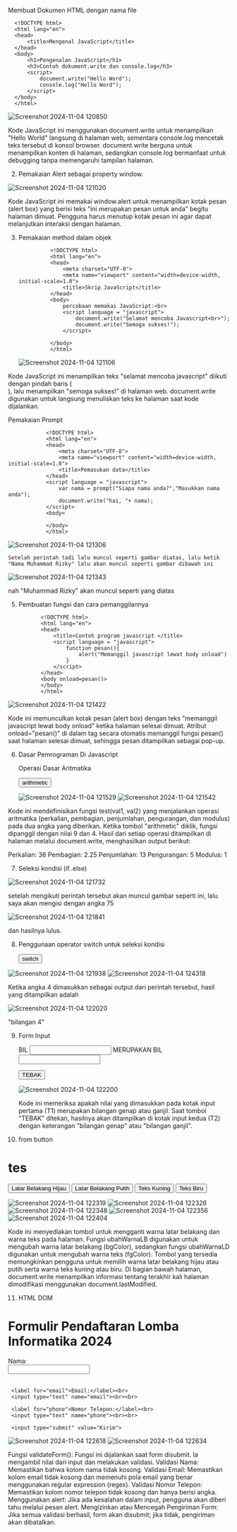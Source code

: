 Membuat Dokumen HTML dengan nama file

      <!DOCTYPE html>
      <html lang="en">
      <head>
          <title>Mengenal JavaScript</title>
      </head>
      <body>
          <h1>Pengenalan JavaScript</h1>
          <h3>Contoh dokument.write dan console.log</h3>
          <script>
              document.write("Hello Word");
              console.log("Hello Word");
          </script>    
      </body>
      </html>
  
![Screenshot 2024-11-04 120850](https://github.com/user-attachments/assets/20f68830-d0c3-47f7-8917-cd9b4381ac2d)

Kode JavaScript ini menggunakan document.write untuk menampilkan "Hello World" langsung di halaman web, sementara console.log mencetak teks tersebut di konsol browser. document.write berguna untuk menampilkan konten di halaman, sedangkan console.log bermanfaat untuk debugging tanpa memengaruhi tampilan halaman.

2. Pemakaian Alert sebagai property window.

  <!DOCTYPE html>
  <html lang="en">
  <head>
       <meta charset="UTF-8">
       <meta name="viewport" content="width=device-width, initial-scale=1.0">
       <title>alert box</title>
   </head>
   <body>
       <script language = "Javascript">
           window.alert("ini merupakan pesan untuk anda");
       </script>
   </body>
   </html>

   ![Screenshot 2024-11-04 121020](https://github.com/user-attachments/assets/99552bcc-0456-4c82-9b95-7a3c4173d8ec)

Kode JavaScript ini memakai window.alert untuk menampilkan kotak pesan (alert box) yang berisi teks "ini merupakan pesan untuk anda" begitu halaman dimuat. Pengguna harus menutup kotak pesan ini agar dapat melanjutkan interaksi dengan halaman.

3. Pemakaian method dalam objek

                 <!DOCTYPE html>
                 <html lang="en">
                 <head>
                     <meta charset="UTF-8">
                     <meta name="viewport" content="width=device-width, initial-scale=1.0">
                     <title>Skrip JavaScript</title>
                 </head>
                 <body>
                     percobaan memakai JavaScript:<br>
                     <script language = "javascript">
                         document.write("Selamat mencoba Javascript<br>");
                         document.write("Semoga sukses!");
                     </script>
                     
                 </body>
                 </html>

     ![Screenshot 2024-11-04 121106](https://github.com/user-attachments/assets/51218854-a2a1-4de3-8181-5c91635c7a2e)

Kode JavaScript ini menampilkan teks "selamat mencoba javascript" diikuti dengan pindah baris (<br>), lalu menampilkan "semoga sukses!" di halaman web. document.write digunakan untuk langsung menuliskan teks ke halaman saat kode dijalankan.

Pemakaian Prompt

                <!DOCTYPE html>
                <html lang="en">
                <head>
                    <meta charset="UTF-8">
                    <meta name="viewport" content="width=device-width, initial-scale=1.0">
                    <title>Pemasukan data</title>
                </head>
                <script language = "javascript">
                    var nama = prompt("Siapa nama anda?","Masukkan nama anda");
                    document.write("hai, "+ nama);
                </script>
                <body>
                    
                </body>
                </html>
    

![Screenshot 2024-11-04 121306](https://github.com/user-attachments/assets/a6e3df63-8be4-46b6-82f9-3a144a4b0947)

    Setelah perintah tadi lalu muncul seperti gambar diatas, lalu ketik "Nama Muhammad Rizky" lalu akan muncul seperti gambar dibawah ini

  ![Screenshot 2024-11-04 121343](https://github.com/user-attachments/assets/e5855c72-d730-4f1e-befc-a4825365152d)

  nah "Muhammad Rizky" akan muncul seperti yang diatas

5. Pembuatan fungsi dan cara pemanggilannya

              <!DOCTYPE html>
              <html lang="en">
              <head>
                  <title>Contoh program javascript </title>
                  <script language = "javascript">
                      function pesan(){
                          alert("Memanggil javascript lewat body onload")
                      }
                  </script>
              </head>
              <body onload=pesan()>
              </body>
              </html>

  ![Screenshot 2024-11-04 121422](https://github.com/user-attachments/assets/d219ac21-6a1d-4f35-96ae-c54dac825f74)

 Kode ini memunculkan kotak pesan (alert box) dengan teks "memanggil javascript lewat body onload" ketika halaman selesai dimuat. Atribut onload="pesan()" di dalam tag <body> secara otomatis memanggil fungsi pesan() saat halaman selesai dimuat, sehingga pesan ditampilkan sebagai pop-up.

6. Dasar Pemrograman Di Javascript
   
      Operasi Dasar Aritmatika
      <html>
      <head>
          <title>contoh program javascript</title>
          <script language="javascript">
              function test (val1, val2)
              {
                  document.write("<br>"+"perkalian : val1*val2"+"<br>")
                  document.write(val1*val2)
                  document.write("<br>"+"pembagian : val1/val2 "+"<br>")
                  document.write(val1/val2)
                  document.write("<br>"+"penjumlahan : val1+val2 "+"<br>")
                  document.write(val1+val2)
                  document.write("<br>"+"pengurangan : val1-val2 "+"<br>")
                  document.write(val1-val2)
                  document.write("<br>"+"mmodulus : val1%val2 "+"<br>")
                  ocument.write(val1%val2)
              }
          </script>
      </head>
      <body>
          <input type="button" name="button1" value="arithmetic" onclick=test(9,4)>
      </body>
      </html>

    ![Screenshot 2024-11-04 121529](https://github.com/user-attachments/assets/2e7a4985-131b-4b89-bcf6-a35274141661)
   ![Screenshot 2024-11-04 121542](https://github.com/user-attachments/assets/18b115a2-0669-4ddc-ae09-bf490add12ec)

Kode ini mendefinisikan fungsi test(val1, val2) yang menjalankan operasi aritmatika (perkalian, pembagian, penjumlahan, pengurangan, dan modulus) pada dua angka yang diberikan. Ketika tombol "arithmetic" diklik, fungsi dipanggil dengan nilai 9 dan 4. Hasil dari setiap operasi ditampilkan di halaman melalui document.write, menghasilkan output berikut:

Perkalian: 36
Pembagian: 2.25
Penjumlahan: 13
Pengurangan: 5
Modulus: 1

7. Seleksi kondisi (if..else)

  <html>
  <head>
      <title>contoh if-else</title>
      <script language="javascript">
          var nilai = prompt("nilai (0-100): ", 0);
          var hasil = " ";
          if (nilai >= 60)
          hasil = "lulus";
          else
          hasil = "tidak lulus";
          document.write("hasil: " + hasil);
      </script>
  </head>
  <body>
  </html>

  ![Screenshot 2024-11-04 121732](https://github.com/user-attachments/assets/1c7490cc-5016-44b8-b92f-db6204e8766f)

  setelah mengikuti perintah tersebut akan muncul gambar seperti ini, lalu saya akan mengisi dengan angka 75
  
  ![Screenshot 2024-11-04 121841](https://github.com/user-attachments/assets/29206cdd-327a-4203-845b-3ac5a4c0522d)

dan hasilnya lulus.

8. Penggunaan operator switch untuk seleksi kondisi

    <html>
    <head>
        <title>contoh if-else</title>
        <script language="javascript">
                function test() {
                    let val = window.prompt("Input nilai (1-5):")
                    switch (val) {
                        case "1":
                            document.write("Bilangan satu")
                            break
                        case "2":
                            document.write("Bilangan dua")
                            break
                        case "3":
                            document.write("Bilangan tiga")
                            break
                        case "4":
                            document.write("Bilangan empat")
                            break
                        case "5":
                            document.write("Bilangan lima")
                            break
                        default:
                            document.write("Bilangan lainnya")
               }
        }
        </script>
    </head>
    <body>
        <input type="button" name="button1" value="switch" onclick=test()>
    </body>
    </html>

![Screenshot 2024-11-04 121938](https://github.com/user-attachments/assets/1173bfbc-d737-4d97-9f86-3c0afc6cb249)
![Screenshot 2024-11-04 124318](https://github.com/user-attachments/assets/ba9eb36b-43b1-4e60-ba0d-1b0e30c7578c)

Ketika angka 4 dimasukkan sebagai output dari perintah tersebut, hasil yang ditampilkan adalah

![Screenshot 2024-11-04 122020](https://github.com/user-attachments/assets/bcc46cd5-3606-467f-ab64-366e352678d2)

"bilangan 4"

9. Form Input

    <html>
    <head>
        <title>Contoh if-else</title>
        <script language="javascript">
        function test() {
            var val1 = document.kirim.T1.value; // Ganti 'ver' dengan 'var'
            if (val1 % 2 == 0)
                document.kirim.T2.value = "bilangan genap";
            else
                document.kirim.T2.value = "bilangan ganjil";
        }
        </script>
    </head>
    <body>
        <form method="POST" name="kirim">
            <p>BIL <input type="text" name="T1" size="20"> <!-- Ganti T2 dengan T1 -->
            MERUPAKAN BIL <input type="text" name="T2" size="20"></p>
            <p><input type="button" value="TEBAK" name="B1" onclick="test()"></p> <!-- Tambahkan tanda kutip -->
        </form>
    </body>
    </html>

    ![Screenshot 2024-11-04 122200](https://github.com/user-attachments/assets/3feea3f4-e18d-4c5d-8b14-afb642f67e38)

   Kode ini memeriksa apakah nilai yang dimasukkan pada kotak input pertama (T1) merupakan bilangan genap atau ganjil. Saat tombol "TEBAK" ditekan, hasilnya akan ditampilkan di kotak input kedua (T2) dengan keterangan "bilangan genap" atau "bilangan ganjil".

10. from button

  <html>
  <head>
      <title>objek document</title>
  </head>
  <body>
      <script language="javascript">
          function ubahWarnaLB(warna) {
              document.bgColor = warna;
          }
          function ubahWarnaLD(warna) {
              document.fgColor = warna;
          }
          </script>
          <h1>tes</h1>
          <form>
              <input type="button" value="Latar Belakang Hijau" onclick="ubahWarnaLB('GREEN')">
              <input type="button" value="Latar Belakang Putih" onclick="ubahWarnaLB('WHITE')">
              <input type="button" value="Teks Kuning" onclick="ubahWarnaLD('YELLOW')">
              <input type="button" value="Teks Biru" onclick="ubahWarnaLD('BLUE')">
          </form>
          <script language = "javascript">
              document.write("Dimodifikasi terakhir pada " +
              document.lastModified);
          </script>
  </body>
  </html>

![Screenshot 2024-11-04 122319](https://github.com/user-attachments/assets/f5be29dc-7c28-4dd0-aba8-767e283b312a)
![Screenshot 2024-11-04 122326](https://github.com/user-attachments/assets/d46773d9-5808-4677-b825-3659cf77ae8f)
![Screenshot 2024-11-04 122348](https://github.com/user-attachments/assets/4e45fd26-66f0-4a40-ac87-9d1675d0eef7)
![Screenshot 2024-11-04 122356](https://github.com/user-attachments/assets/ec57a604-07dc-42ae-8acb-671589eb25ad)
![Screenshot 2024-11-04 122404](https://github.com/user-attachments/assets/ca796c6d-cf6d-4c95-b2ff-e643651072bb)

Kode ini menyediakan tombol untuk mengganti warna latar belakang dan warna teks pada halaman. Fungsi ubahWarnaLB digunakan untuk mengubah warna latar belakang (bgColor), sedangkan fungsi ubahWarnaLD digunakan untuk mengubah warna teks (fgColor). Tombol yang tersedia memungkinkan pengguna untuk memilih warna latar belakang hijau atau putih serta warna teks kuning atau biru. Di bagian bawah halaman, document.write menampilkan informasi tentang terakhir kali halaman dimodifikasi menggunakan document.lastModified.

11. HTML DOM

  <!--
  File: daftar_menu.html
  -->
  <html>
  <head>
      <title>Daftar Menu</title>
      <script>
          function hitung(ele) {
              var total = document.getElementById('total').value;
              total = (total ? parseInt(total) : 0);
              var harga = 0;
  
              if (ele.checked) {
                  harga = ele.value;
                  total += parseInt(harga);
              } else {
                  harga = ele.value;
                  if (total > 0)
                      total -= parseInt(harga);
              }
  
              document.getElementById('total').value = total;
          }
      </script>
  </head>
  <body>
      <h1>Daftar Menu Makanan</h1>
      <label><input type="checkbox" value="5000" id="menu1" onclick="hitung(this);"> Ayam Goreng Rp. 5.000</label><br />
      <label><input type="checkbox" value="500" id="menu2" onclick="hitung(this);"> Tempe Goreng Rp. 500</label><br />
      <label><input type="checkbox" value="2500" id="menu3" onclick="hitung(this);"> Telur Dadar Rp. 2.500</label><hr />
      <strong>Total Bayar: Rp. <input id="total" type="text" /></strong>
  </body>
  </html>

  ![Screenshot 2024-11-04 122456](https://github.com/user-attachments/assets/445e729f-9fec-425c-84fe-ebfb43cec88f)

  Kode ini menampilkan daftar menu makanan dengan checkbox untuk memilih item dan menghitung total harga. Fungsi hitung akan menambah atau mengurangi harga dari item yang dipilih atau dibatalkan, kemudian memperbarui nilai total di kotak input total. Setiap checkbox memiliki nilai harga sesuai dengan itemnya, dan saat dipilih, total harga akan diperbarui secara langsung di halaman.

Pertanyaan dan Tugas

1. Buat script untuk melakukan validasi pada isian form.

    <!DOCTYPE html>
    <html lang="en">
    <head>
        <meta charset="UTF-8">
        <meta name="viewport" content="width=device-width, initial-scale=1.0">
        <title>Validasi Form</title>
        <script>
            function validateForm() {
                // Mengambil nilai dari input
                var name = document.forms["myForm"]["name"].value;
                var email = document.forms["myForm"]["email"].value;
                var phone = document.forms["myForm"]["phone"].value;
    
            // Validasi Nama
            if (name === "") {
                alert("Nama harus diisi.");
                return false;
            }
    
            // Validasi Email
            var emailPattern = /^[^\s@]+@[^\s@]+\.[^\s@]+$/; // Regex untuk validasi email
            if (email === "") {
                alert("Email harus diisi.");
                return false;
            } else if (!emailPattern.test(email)) {
                alert("Email tidak valid.");
                return false;
            }
    
            // Validasi Nomor Telepon
            var phonePattern = /^[0-9]+$/; // Regex untuk validasi nomor telepon
            if (phone === "") {
                alert("Nomor telepon harus diisi.");
                return false;
            } else if (!phonePattern.test(phone)) {
                alert("Nomor telepon hanya boleh berupa angka.");
                return false;
            }
    
            // Jika semua validasi berhasil
            alert("Form berhasil dikirim!");
            return true; // Mengizinkan form untuk disubmit
        }
    </script>
    </head>
    <body>
        <h1>Formulir Pendaftaran Lomba Informatika 2024 </h1>
        <form name="myForm" onsubmit="return validateForm()">
            <label for="name">Nama:</label><br>
            <input type="text" name="name"><br><br>
            
        <label for="email">Email:</label><br>
        <input type="text" name="email"><br><br>
        
        <label for="phone">Nomor Telepon:</label><br>
        <input type="text" name="phone"><br><br>
        
        <input type="submit" value="Kirim">
    </form>
    </body>
    </html>

   ![Screenshot 2024-11-04 122618](https://github.com/user-attachments/assets/e60acb6f-7df8-4ada-9341-90ae752d4617)
   ![Screenshot 2024-11-04 122634](https://github.com/user-attachments/assets/a3d6f685-183a-4ca3-a735-7b405ba00247)

   Fungsi validateForm(): Fungsi ini dijalankan saat form disubmit. Ia mengambil nilai dari input dan melakukan validasi. Validasi Nama: Memastikan bahwa kolom nama tidak kosong. Validasi Email: Memastikan kolom email tidak kosong dan memenuhi pola email yang benar menggunakan regular expression (regex). Validasi Nomor Telepon: Memastikan kolom nomor telepon tidak kosong dan hanya berisi angka. Menggunakan alert: Jika ada kesalahan dalam input, pengguna akan diberi tahu melalui pesan alert. Mengizinkan atau Mencegah Pengiriman Form: Jika semua validasi berhasil, form akan disubmit; jika tidak, pengiriman akan dibatalkan.
